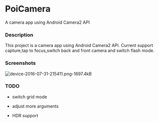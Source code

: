 # PoiCamera
A camera app using Android Camera2 API
### Description
This project is a camera app using Android Camera2 API.
Current support capture,tap to focus,switch back and front camera and switch flash mode.

### Screenshots
![device-2016-07-31-215411.png-1697.4kB][1]

### TODO
+ switch grid mode
+ adjust more arguments
+ HDR support


  [1]: http://static.zybuluo.com/wuapnjie/y79nfqydlt4wb5c2c3of4srm/device-2016-07-31-215411.png
